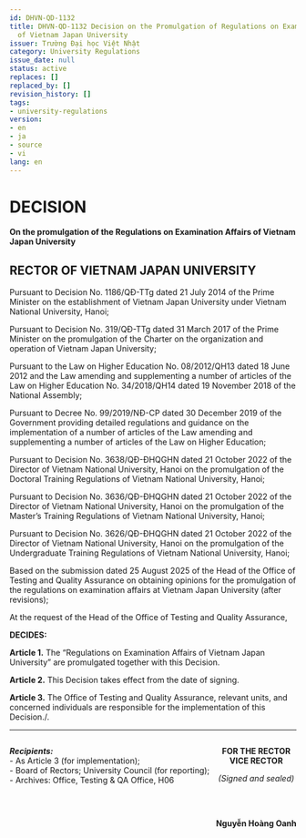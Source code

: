 ```yaml
---
id: DHVN-QD-1132
title: DHVN-QD-1132 Decision on the Promulgation of Regulations on Examination Affairs
  of Vietnam Japan University
issuer: Trường Đại học Việt Nhật
category: University Regulations
issue_date: null
status: active
replaces: []
replaced_by: []
revision_history: []
tags:
- university-regulations
version:
- en
- ja
- source
- vi
lang: en
---
```

# DECISION
**On the promulgation of the Regulations on Examination Affairs of Vietnam Japan University**

## RECTOR OF VIETNAM JAPAN UNIVERSITY

Pursuant to Decision No. 1186/QĐ-TTg dated 21 July 2014 of the Prime Minister on the establishment of Vietnam Japan University under Vietnam National University, Hanoi;

Pursuant to Decision No. 319/QĐ-TTg dated 31 March 2017 of the Prime Minister on the promulgation of the Charter on the organization and operation of Vietnam Japan University;

Pursuant to the Law on Higher Education No. 08/2012/QH13 dated 18 June 2012 and the Law amending and supplementing a number of articles of the Law on Higher Education No. 34/2018/QH14 dated 19 November 2018 of the National Assembly;

Pursuant to Decree No. 99/2019/NĐ-CP dated 30 December 2019 of the Government providing detailed regulations and guidance on the implementation of a number of articles of the Law amending and supplementing a number of articles of the Law on Higher Education;

Pursuant to Decision No. 3638/QĐ-ĐHQGHN dated 21 October 2022 of the Director of Vietnam National University, Hanoi on the promulgation of the Doctoral Training Regulations of Vietnam National University, Hanoi;

Pursuant to Decision No. 3636/QĐ-ĐHQGHN dated 21 October 2022 of the Director of Vietnam National University, Hanoi on the promulgation of the Master’s Training Regulations of Vietnam National University, Hanoi;

Pursuant to Decision No. 3626/QĐ-ĐHQGHN dated 21 October 2022 of the Director of Vietnam National University, Hanoi on the promulgation of the Undergraduate Training Regulations of Vietnam National University, Hanoi;

Based on the submission dated 25 August 2025 of the Head of the Office of Testing and Quality Assurance on obtaining opinions for the promulgation of the regulations on examination affairs at Vietnam Japan University (after revisions);

At the request of the Head of the Office of Testing and Quality Assurance,

**DECIDES:**

**Article 1.** The “Regulations on Examination Affairs of Vietnam Japan University” are promulgated together with this Decision.

**Article 2.** This Decision takes effect from the date of signing.

**Article 3.** The Office of Testing and Quality Assurance, relevant units, and concerned individuals are responsible for the implementation of this Decision./.

***
<div style="display: flex; justify-content: space-between;">
  <div>
    <p>
      <strong><em>Recipients:</em></strong><br>
      - As Article 3 (for implementation);<br>
      - Board of Rectors; University Council (for reporting);<br>
      - Archives: Office, Testing & QA Office, H06
    </p>
  </div>
  <div style="text-align: center;">
    <p>
      <strong>FOR THE RECTOR<br>
      VICE RECTOR</strong>
    </p>
    <p>
      <em>(Signed and sealed)</em>
    </p>
    <br>
    <br>
    <p>
      <strong>Nguyễn Hoàng Oanh</strong>
    </p>
  </div>
</div>